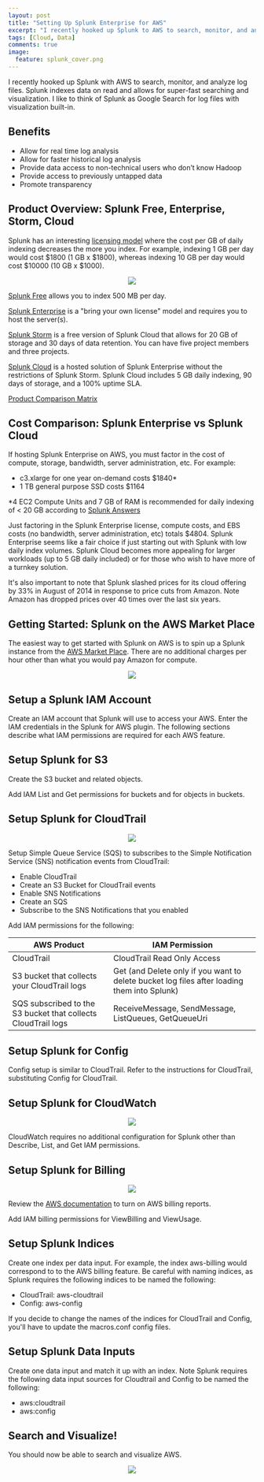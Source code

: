 ```yaml
---
layout: post
title: "Setting Up Splunk Enterprise for AWS"
excerpt: "I recently hooked up Splunk to AWS to search, monitor, and analyze log files.  Splunk indexes data on read, which then allows it to do super-fast searching and visualization."
tags: [Cloud, Data]
comments: true
image:
  feature: splunk_cover.png
---
```


I recently hooked up Splunk with AWS to search, monitor, and analyze log files. Splunk indexes data on read and allows for super-fast searching and visualization. I like to think of Splunk as Google Search for log files with visualization built-in.

## Benefits

* Allow for real time log analysis
* Allow for faster historical log analysis
* Provide data access to non-technical users who don’t know Hadoop
* Provide access to previously untapped data
* Promote transparency

## Product Overview: Splunk Free, Enterprise, Storm, Cloud

Splunk has an interesting [licensing model](http://www.splunk.com/view/pricing/SP-CAAADFV) where the cost per GB of daily indexing decreases the more you index.  For example, indexing 1 GB per day would cost $1800 (1 GB x $1800), whereas indexing 10 GB per day would cost $10000 (10 GB x $1000).

<p align="center">
  <img src="https://raw.githubusercontent.com/donnemartin/donnemartin.github.io/master/images/splunk_license.png">
</p>

[Splunk Free](http://docs.splunk.com/Documentation/Splunk/latest/Admin/MoreaboutSplunkFree) allows you to index 500 MB per day.

[Splunk Enterprise](http://www.splunk.com/view/cloud/SP-CAAAGE8#aws) is a "bring your own license" model and requires you to host the server(s).

[Splunk Storm](http://docs.splunk.com/Documentation/Storm/Storm/User/StormFreeFAQ) is a free version of Splunk Cloud that allows for 20 GB of storage and 30 days of data retention.  You can have five project members and three projects.

[Splunk Cloud](http://www.splunk.com/view/cloud/SP-CAAAG58) is a hosted solution of Splunk Enterprise without the restrictions of Splunk Storm. Splunk Cloud includes 5 GB daily indexing, 90 days of storage, and a 100% uptime SLA.

[Product Comparison Matrix](http://www.splunk.com/view/SP-CAAAE8W)

## Cost Comparison: Splunk Enterprise vs Splunk Cloud

If hosting Splunk Enterprise on AWS, you must factor in the cost of compute, storage, bandwidth, server administration, etc. For example:

* c3.xlarge for one year on-demand costs $1840*
* 1 TB general purpose SSD costs $1164

*4 EC2 Compute Units and 7 GB of RAM is recommended for daily indexing of < 20 GB according to [Splunk Answers](http://blogs.splunk.com/2012/03/07/splunk-and-aws-sizing-revisited/)

Just factoring in the Splunk Enterprise license, compute costs, and EBS costs (no bandwidth, server administration, etc) totals $4804.  Splunk Enterprise seems like a fair choice if just starting out with Splunk with low daily index volumes.  Splunk Cloud becomes more appealing for larger workloads (up to 5 GB daily included) or for those who wish to have more of a turnkey solution.

It's also important to note that Splunk slashed prices for its cloud offering by 33% in August of 2014 in response to price cuts from Amazon. Note Amazon has dropped prices over 40 times over the last six years.

## Getting Started: Splunk on the AWS Market Place

The easiest way to get started with Splunk on AWS is to spin up a Splunk instance from the [AWS Market Place](https://aws.amazon.com/marketplace).  There are no additional charges per hour other than what you would pay Amazon for compute.

<p align="center">
  <img src="https://raw.githubusercontent.com/donnemartin/donnemartin.github.io/master/images/splunk_market.png">
</p>

## Setup a Splunk IAM Account

Create an IAM account that Splunk will use to access your AWS.  Enter the IAM credentials in the Splunk for AWS plugin.  The following sections describe what IAM permissions are required for each AWS feature.

## Setup Splunk for S3

Create the S3 bucket and related objects.

Add IAM List and Get permissions for buckets and for objects in buckets.

## Setup Splunk for CloudTrail

<p align="center">
  <img src="https://raw.githubusercontent.com/donnemartin/donnemartin.github.io/master/images/splunk_cloudtrail.png">
</p>

Setup Simple Queue Service (SQS) to subscribes to the Simple Notification Service (SNS) notification events from CloudTrail:

* Enable CloudTrail
* Create an S3 Bucket for CloudTrail events
* Enable SNS Notifications
* Create an SQS
* Subscribe to the SNS Notifications that you enabled

Add IAM permissions for the following:

| AWS Product                                                   | IAM Permission                                                                              |
|---------------------------------------------------------------|---------------------------------------------------------------------------------------------|
| CloudTrail                                                    | CloudTrail Read Only Access                                                                 |
| S3 bucket that collects your CloudTrail logs                  | Get (and Delete only if you want to delete bucket log files after loading them into Splunk) |
| SQS subscribed to the S3 bucket that collects CloudTrail logs | ReceiveMessage, SendMessage, ListQueues, GetQueueUri                                        |

## Setup Splunk for Config

Config setup is similar to CloudTrail.  Refer to the instructions for CloudTrail, substituting Config for CloudTrail.

## Setup Splunk for CloudWatch

<p align="center">
  <img src="https://raw.githubusercontent.com/donnemartin/donnemartin.github.io/master/images/splunk_config.png">
</p>

CloudWatch requires no additional configuration for Splunk other than Describe, List, and Get IAM permissions.

## Setup Splunk for Billing

<p align="center">
  <img src="https://raw.githubusercontent.com/donnemartin/donnemartin.github.io/master/images/splunk_billing.png">
</p>

Review the [AWS documentation](http://docs.aws.amazon.com/awsaccountbilling/latest/aboutv2/detailed-billing-reports.html) to turn on AWS billing reports.

Add IAM billing permissions for ViewBilling and ViewUsage.

## Setup Splunk Indices

Create one index per data input.  For example, the index aws-billing would correspond to to the AWS billing feature.  Be careful with naming indices, as Splunk requires the following indices to be named the following:

* CloudTrail: aws-cloudtrail
* Config: aws-config

If you decide to change the names of the indices for CloudTrail and Config, you'll have to update the macros.conf config files.

## Setup Splunk Data Inputs

Create one data input and match it up with an index.  Note Splunk requires the following data input sources for Cloudtrail and Config to be named the following:

* aws:cloudtrail
* aws:config

## Search and Visualize!

You should now be able to search and visualize AWS.

<p align="center">
  <img src="https://raw.githubusercontent.com/donnemartin/donnemartin.github.io/master/images/splunk_viz.png">
</p>



